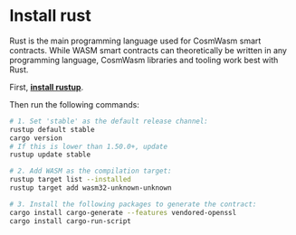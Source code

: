 # Install rust

Rust is the main programming language used for CosmWasm smart contracts. While WASM smart contracts can theoretically be written in any programming language, CosmWasm libraries and tooling work best with Rust.

First, [**install rustup**](https://rustup.rs/).

Then run the following commands:

```bash
# 1. Set 'stable' as the default release channel:
rustup default stable
cargo version
# If this is lower than 1.50.0+, update
rustup update stable

# 2. Add WASM as the compilation target:
rustup target list --installed
rustup target add wasm32-unknown-unknown

# 3. Install the following packages to generate the contract:
cargo install cargo-generate --features vendored-openssl
cargo install cargo-run-script
```
